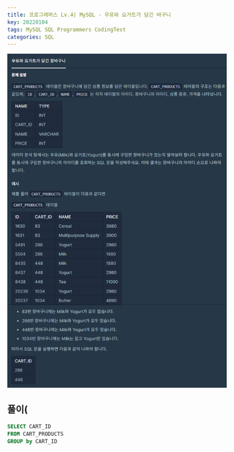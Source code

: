 ```yaml
---
title: 프로그래머스 Lv.4| MySQL - 우유와 요거트가 담긴 바구니
key: 20220104
tags: MySQL SQL Programmers CodingTest
categories: SQL
---
```


![pg](/assets/images/post/2022-01-04-pg1.png)

## 풀이(
~~~sql
SELECT CART_ID
FROM CART_PRODUCTS
GROUP by CART_ID
~~~ 
